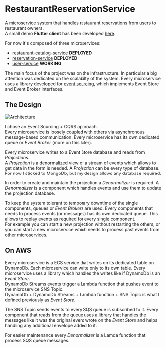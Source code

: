 # RestaurantReservationService
A microservice system that handles restaurant reservations from users to restaurant owners.  
A small demo **Flutter client** has been developed [here](https://github.com/Danver97/RistoCustomer).

For now it's composed of three microservices:
- [restaurant-catalog-service](https://github.com/Danver97/restaurant-catalog-service) **DEPLOYED**
- [reservation-service](https://github.com/Danver97/reservation-service) **DEPLOYED**
- [user-service](https://github.com/Danver97/user-service) **WORKING**

The main focus of the project was on the infrastructure. In particular a big attention was dedicated on the scalabilty of the system.
Every microservice uses a library developed for [event sourcing](https://github.com/Danver97/eventSourcing), which implements Event Store and Event Broker interfaces.

## The Design

![Architecture](https://user-images.githubusercontent.com/28715404/65134055-ffa0dc00-da03-11e9-8bec-3b7d0d6fef64.png)

I chose an Event Sourcing + CQRS approach.  
Every microservice is loosely coupled with others via asynchronous message-based communication. Every microservice has its own dedicated queue or *Event Broker* (more on this later).

Every microservice writes to a Event Store database and reads from *Projections*.  
A *Projection* is a denormalized view of a stream of events which allows to get data in the form is needed. A *Projection* can be every type of database. For now I sticked to MongoDb, but my design allows any database required.

In order to create and maintain the projection a *Denormalizer* is required. A *Denormalizer* is a component which handles events and use them to update the projection database.

To keep the system tolerant to temporary downtime of the single components, queues or *Event Brokers* are used. Every components that needs to process events (or messages) has its own dedicated queue. This allows to replay events as required for every single component.  
For example you can start a new projection without restarting the others, or you can start a new microservice which needs to process past events from other microservices.

## On AWS

Every microservice is a ECS service that writes on its dedicated table on DynamoDb. Each microservice can write only to its own table.  Every microservice uses a library which handles the writes like if DynamoDb is an *Event Store*.  
DynamoDb Streams events trigger a Lambda function that pushes event to the microservice SNS Topic.  
DynamoDb + DynamoDb Streams + Lambda function + SNS Topic is what I defined previously as *Event Store*.

The SNS Topic sends events to every SQS queue is subscribed to it. Every component that reads from the queue uses a library that handles the messages like it was the original event wrote on the *Event Store* and helps handling any additional envelope added to it.

For easier maintenance every *Denormalizer* is a Lamda function that process SQS queue messages.

[comment]: <![AWS Microservice Architecture](https://github.com/Danver97/TheForkReplica/blob/master/Microservice%20Architecture.svg)>
